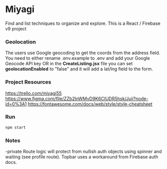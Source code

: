 # Miyagi

Find and list techniques to organize and explore. This is a React / Firebase v9 project

### Geolocation

The users use Google geocoding to get the coords from the address field. You need to either rename .env.example to .env and add your Google Geocode API key OR in the **CreateListing.jsx** file you can set **geolocationEnabled** to "false" and it will add a lat/lng field to the form.

### Project Resources

https://trello.com/miyagi55
https://www.figma.com/file/ZZb2InWMvD9K6CIUDR5hsk/Juji?node-id=0%3A1
https://fontawesome.com/docs/web/style/style-cheatsheet

### Run

```bash
npm start
```

### Notes

-private Route logic will protect from nullish auth objects using spinner and waiting (see profile route). Topbar uses a workaround from Firebase auth docs.
